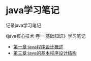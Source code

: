 # java学习笔记

记录java学习笔记

《java核心技术 卷一:基础知识》学习笔记

* [第一章:java程序设计概述](https://github.com/StrongDwarf/learning-notes/blob/master/时间分类/2019/5月/java程序设计概述.md)
* [第三章:java的基本程序设计结构](https://github.com/StrongDwarf/learning-notes/blob/master/时间分类/2019/5月/java的基本程序设计结构.md)